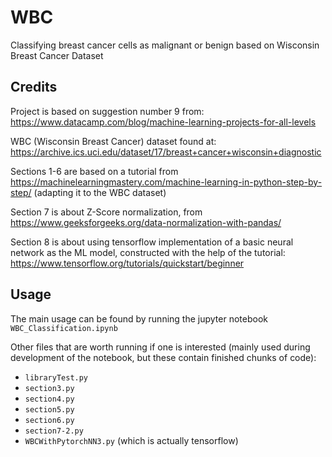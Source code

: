 # WBC

Classifying breast cancer cells as malignant or benign based on Wisconsin Breast Cancer Dataset

## Credits

Project is based on suggestion number 9 from: https://www.datacamp.com/blog/machine-learning-projects-for-all-levels

WBC (Wisconsin Breast Cancer) dataset found at: https://archive.ics.uci.edu/dataset/17/breast+cancer+wisconsin+diagnostic

Sections 1-6 are based on a tutorial from https://machinelearningmastery.com/machine-learning-in-python-step-by-step/
(adapting it to the WBC dataset)

Section 7 is about Z-Score normalization, from https://www.geeksforgeeks.org/data-normalization-with-pandas/

Section 8 is about using tensorflow implementation of a basic neural network as the ML model, constructed with the help of the tutorial: https://www.tensorflow.org/tutorials/quickstart/beginner

## Usage

The main usage can be found by running the jupyter notebook `WBC_Classification.ipynb`

Other files that are worth running if one is interested (mainly used during development of the notebook, but these contain finished chunks of code):

- `libraryTest.py`
- `section3.py`
- `section4.py`
- `section5.py`
- `section6.py`
- `section7-2.py`
- `WBCWithPytorchNN3.py` (which is actually tensorflow)
